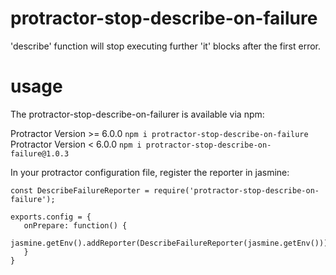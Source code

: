 # protractor-stop-describe-on-failure 
'describe' function will stop executing further 'it' blocks after the first error.

# usage
The protractor-stop-describe-on-failurer is available via npm:

Protractor Version >= 6.0.0 ```npm i protractor-stop-describe-on-failure```
Protractor Version < 6.0.0 ```npm i protractor-stop-describe-on-failure@1.0.3```

In your protractor configuration file, register the reporter in jasmine:

```
const DescribeFailureReporter = require('protractor-stop-describe-on-failure');

exports.config = {
   onPrepare: function() {
      jasmine.getEnv().addReporter(DescribeFailureReporter(jasmine.getEnv()));
   }
}
```
